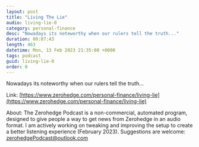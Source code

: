 ```yaml
---
layout: post
title: "Living The Lie"
audio: living-lie-0
category: personal-finance
desc: "Nowadays its noteworthy when our rulers tell the truth..."
duration: 00:07:43
length: 463
datetime: Mon, 13 Feb 2023 21:35:00 +0000
tags: podcast
guid: living-lie-0
order: 0
---
```

Nowadays its noteworthy when our rulers tell the truth...

Link: [https://www.zerohedge.com/personal-finance/living-lie](https://www.zerohedge.com/personal-finance/living-lie)

About: The Zerohedge Podcast is a non-commercial, automated program, designed to give people a way to get news from Zerohedge in an audio format.  I am actively working on tweaking and improving the setup to create a better listening experience (February 2023).  Suggestions are welcome: [zerohedgePodcast@outlook.com](mailto:zerohedgePodcast@outlook.com)